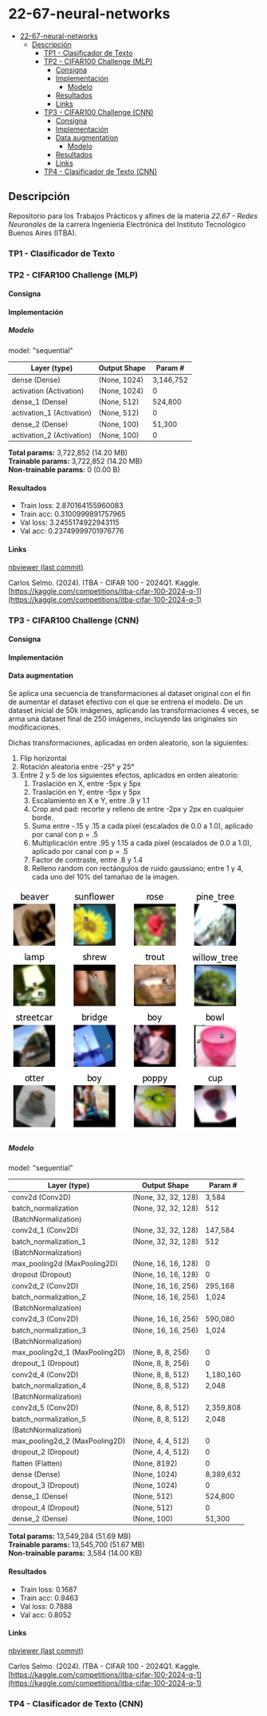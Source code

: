 # 22-67-neural-networks

- [22-67-neural-networks](#22-67-neural-networks)
  - [Descripción](#descripción)
    - [TP1 - Clasificador de Texto](#tp1---clasificador-de-texto)
    - [TP2 - CIFAR100 Challenge (MLP)](#tp2---cifar100-challenge-mlp)
      - [Consigna](#consigna)
      - [Implementación](#implementación)
        - [Modelo](#modelo)
      - [Resultados](#resultados)
      - [Links](#links)
    - [TP3 - CIFAR100 Challenge (CNN)](#tp3---cifar100-challenge-cnn)
      - [Consigna](#consigna-1)
      - [Implementación](#implementación-1)
      - [Data augmentation](#data-augmentation)
        - [Modelo](#modelo-1)
      - [Resultados](#resultados-1)
      - [Links](#links-1)
    - [TP4 - Clasificador de Texto (CNN)](#tp4---clasificador-de-texto-cnn)


## Descripción

Repositorio para los Trabajos Prácticos y afines de la materia *22.67 - Redes Neuronales* de la carrera Ingeniería Electrónica del Instituto Tecnológico Buenos Aires (ITBA).

### TP1 - Clasificador de Texto

### TP2 - CIFAR100 Challenge (MLP)

#### Consigna

#### Implementación

##### Modelo

model: "sequential"

| Layer (type)               | Output Shape   | Param #      |
|----------------------------|----------------|--------------|
| dense (Dense)           | (None, 1024)   | 3,146,752    |
| activation (Activation) | (None, 1024)   | 0            |
| dense_1 (Dense)           | (None, 512)    | 524,800      |
| activation_1 (Activation) | (None, 512)    | 0            |
| dense_2 (Dense)           | (None, 100)    | 51,300       |
| activation_2 (Activation) | (None, 100)    | 0            |

**Total params:** 3,722,852 (14.20 MB)  
**Trainable params:** 3,722,852 (14.20 MB)  
**Non-trainable params:** 0 (0.00 B)

#### Resultados

* Train loss: 2.870164155960083
* Train acc: 0.3100999891757965
* Val loss: 3.2455174922943115
* Val acc: 0.23749999701976776

#### Links

[nbviewer (last commit)](https://nbviewer.org/github/alheir/22-67-neural-networks/blob/main/tp_02_cifar100_mlp.ipynb)

Carlos Selmo. (2024). ITBA - CIFAR 100 - 2024Q1. Kaggle. [https://kaggle.com/competitions/itba-cifar-100-2024-q-1](https://kaggle.com/competitions/itba-cifar-100-2024-q-1)

### TP3 - CIFAR100 Challenge (CNN)

#### Consigna

#### Implementación

#### Data augmentation

Se aplica una secuencia de transformaciones al dataset original con el fin de aumentar el dataset efectivo con el que se entrena el modelo. De un dataset inicial de 50k imágenes, aplicando las transformaciones 4 veces, se arma una dataset final de 250 imágenes, incluyendo las originales sin modificaciones.


Dichas transformaciones, aplicadas en orden aleatorio, son la siguientes:

1. Flip horizontal
2. Rotación aleatoria entre -25° y 25°
3. Entre 2 y 5 de los siguientes efectos, aplicados en orden aleatorio:
   1. Traslación en X, entre -5px y 5px
   2. Traslación en Y, entre -5px y 5px
   3. Escalamiento en X e Y, entre .9 y 1.1
   4. Crop and pad: recorte y relleno de entre -2px y 2px en cualquier borde.
   5. Suma entre -.15 y .15 a cada píxel (escalados de 0.0 a 1.0), aplicado por canal con p = .5
   6. Multiplicación entre .95 y 1.15 a cada píxel (escalados de 0.0 a 1.0), aplicado por canal con p = .5
   7. Factor de contraste, entre .8 y 1.4
   8. Relleno random con rectángulos de ruido gaussiano; entre 1 y 4, cada uno del 10% del tamañao de la imagen.

![alt text](docs/data_aug_example.png)

##### Modelo

model: "sequential"

| Layer (type)                    | Output Shape        | Param #      |
|---------------------------------|---------------------|--------------|
| conv2d (Conv2D)                 | (None, 32, 32, 128) | 3,584        |
| batch_normalization             | (None, 32, 32, 128) | 512          |
| (BatchNormalization)            |                     |              |
| conv2d_1 (Conv2D)               | (None, 32, 32, 128) | 147,584      |
| batch_normalization_1           | (None, 32, 32, 128) | 512          |
| (BatchNormalization)            |                     |              |
| max_pooling2d (MaxPooling2D)    | (None, 16, 16, 128) | 0            |
| dropout (Dropout)               | (None, 16, 16, 128) | 0            |
| conv2d_2 (Conv2D)               | (None, 16, 16, 256) | 295,168      |
| batch_normalization_2           | (None, 16, 16, 256) | 1,024        |
| (BatchNormalization)            |                     |              |
| conv2d_3 (Conv2D)               | (None, 16, 16, 256) | 590,080      |
| batch_normalization_3           | (None, 16, 16, 256) | 1,024        |
| (BatchNormalization)            |                     |              |
| max_pooling2d_1 (MaxPooling2D)  | (None, 8, 8, 256)   | 0            |
| dropout_1 (Dropout)             | (None, 8, 8, 256)   | 0            |
| conv2d_4 (Conv2D)               | (None, 8, 8, 512)   | 1,180,160    |
| batch_normalization_4           | (None, 8, 8, 512)   | 2,048        |
| (BatchNormalization)            |                     |              |
| conv2d_5 (Conv2D)               | (None, 8, 8, 512)   | 2,359,808    |
| batch_normalization_5           | (None, 8, 8, 512)   | 2,048        |
| (BatchNormalization)            |                     |              |
| max_pooling2d_2 (MaxPooling2D)  | (None, 4, 4, 512)   | 0            |
| dropout_2 (Dropout)             | (None, 4, 4, 512)   | 0            |
| flatten (Flatten)               | (None, 8192)        | 0            |
| dense (Dense)                   | (None, 1024)        | 8,389,632    |
| dropout_3 (Dropout)             | (None, 1024)        | 0            |
| dense_1 (Dense)                 | (None, 512)         | 524,800      |
| dropout_4 (Dropout)             | (None, 512)         | 0            |
| dense_2 (Dense)                 | (None, 100)         | 51,300       |

**Total params:** 13,549,284 (51.69 MB)  
**Trainable params:** 13,545,700 (51.67 MB)  
**Non-trainable params:** 3,584 (14.00 KB)

#### Resultados

* Train loss: 0.1687
* Train acc: 0.9463
* Val loss: 0.7888
* Val acc: 0.8052

#### Links

[nbviewer (last commit)](https://nbviewer.org/github/alheir/22-67-neural-networks/blob/main/tp_02_cifar100_cnn.ipynb)

Carlos Selmo. (2024). ITBA - CIFAR 100 - 2024Q1. Kaggle. [https://kaggle.com/competitions/itba-cifar-100-2024-q-1](https://kaggle.com/competitions/itba-cifar-100-2024-q-1)

### TP4 - Clasificador de Texto (CNN)
  


